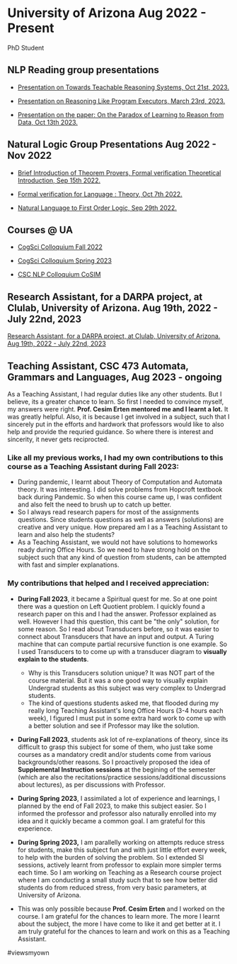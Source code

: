 # University of Arizona Aug 2022 - Present

PhD Student

## NLP Reading group presentations

- <a href="https://github.com/sushmaakoju/research-experience/blob/main/university-of-arizona/sushma-akoju-NLP%20Reading%20Group%20series_%20Towards%20Teachable%20Reasoning%20Systems%20NLP%20Reading%20Group%2C%20University%20of%20Arizona.pdf">Presentation on Towards Teachable Reasoning Systems, Oct 21st, 2023.</a>

- <a href="https://github.com/sushmaakoju/research-experience/blob/main/university-of-arizona/sushma-akoju-reasoning-like-program-executors.pdf">Presentation on Reasoning Like Program Executors, March 23rd, 2023.</a>

- <a href="https://github.com/sushmaakoju/research-experience/blob/main/university-of-arizona/On%20the%20Paradox%20of%20Learning%20to%20Reason%20from%20Data-Oct13-2023.pdf">Presentation on the paper: On the Paradox of Learning to Reason from Data, Oct 13th 2023.</a>

## Natural Logic Group Presentations Aug 2022 - Nov 2022

- <a href="https://github.com/sushmaakoju/research-experience/blob/main/university-of-arizona/first-order-logic-formal-verification/sushma-akoju-Brief-Introduction-of-Theorem-Provers-Formal-Verification-Category-Theory-SAT_SMT-solvers.pdf">Brief Introduction of Theorem Provers, Formal verification Theoretical Introduction, Sep 15th 2022.</a>

- <a href="https://github.com/sushmaakoju/research-experience/blob/main/university-of-arizona/first-order-logic-formal-verification/sushma-akoju-Formal%20Verification%20for%20Language.pdf">Formal verification for Language : Theory, Oct 7th 2022.</a>

- <a href="https://github.com/sushmaakoju/research-experience/blob/main/university-of-arizona/first-order-logic-formal-verification/sushma-akoju-Natural%20Language%20to%20First%20Order%20Logic.pdf"> Natural Language to First Order Logic, Sep 29th 2022.</a>

## Courses @ UA

- <a href="https://github.com/sushmaakoju/research-experience/blob/main/university-of-arizona/sushma-akoju-cogsci-Summary_of_Talks_related_to_Consciousness__Metacognition_and_Representation_Similarity_Analysis.pdf"> CogSci Colloquium Fall 2022</a>

- <a href="https://github.com/sushmaakoju/research-experience/blob/main/university-of-arizona/sushma-akoju-cog-sci-summary_of_Talks_related_to_Episodic_memory__Sentience__Social_norms_and_discussion_dynamics.pdf"> CogSci Colloquium Spring 2023</a>

- <a href="https://github.com/sushmaakoju/research-experience/blob/main/university-of-arizona/sushma-akoju-CoSIm.pdf"> CSC NLP Colloquium CoSIM</a>

## Research Assistant, for a DARPA project, at Clulab, University of Arizona. Aug 19th, 2022 - July 22nd, 2023

<a href="https://github.com/sushmaakoju/research-experience/blob/main/university-of-arizona/RA-work-summary.md">Research Assistant, for a DARPA project, at Clulab, University of Arizona. Aug 19th, 2022 - July 22nd, 2023</a>

## Teaching Assistant, CSC 473 Automata, Grammars and Languages, Aug 2023 - ongoing

As a Teaching Assistant, I had regular duties like any other students. But I believe, its a greater chance to learn.
So first I needed to convince myself, my answers were right. **Prof. Cesim Erten mentored me and I learnt a lot.** It was greatly helpful.
Also, it is because I get involved in a subject, such that I sincerely put in the efforts and hardwork that professors would like to also help and provide the requried guidance. So where there is interest and sincerity, it never gets reciprocted.

### Like all my previous works, I had my own contributions to this course as a Teaching Assistant during Fall 2023:

- During pandemic, I learnt about Theory of Computation and Automata theory. It was interesting. I did solve problems from Hopcroft textbook back during Pandemic. So when this course came up, I was confident and also felt the need to brush up to catch up better.
- So I always read research papers for most of the assignments questions. Since students questions as well as answers (solutions) are creative and very unique. How prepared am I as a Teaching Assistant to learn and also help the students?
- As a Teaching Assistant, we would not have solutions to homeworks ready during Office Hours. So we need to have strong hold on the subject such that any kind of question from students, can be attempted with fast and simpler explanations.

### My contributions that helped and I received appreciation:

- **During Fall 2023**, it became a Spiritual quest for me. So at one point there was a question on Left Quotient problem. I quickly found a research paper on this and I had the answer. Professor explained as well. However I had this question, this cant be "the only" solution, for some reason. So I read about Transducers before, so it was easier to connect about Transducers that have an input and output. A Turing machine that can compute partial recursive function is one example. So I used Transducers to to come up with a transducer diagram to **visually explain to the students**.

    - Why is this Transducers solution unique? It was NOT part of the course material. But it was a one good way to visually explain Undergrad students as this subject was very complex to Undergrad students.
    - The kind of questions students asked me, that flooded during my really long Teaching Assistant's long Office Hours (3-4 hours each week), I figured I must put in some extra hard work to come up with a better solution and see if Professor may like the solution.
 
- **During Fall 2023**, students ask lot of re-explanations of theory, since its difficult to grasp this subject for some of them, who just take some courses as a mandatory credit and/or students come from various backgrounds/other reasons. So I proactively proposed the idea of **Supplemental Instruction sessions** at the begining of the semester (which are also the recitations/practice sessions/additional discussions about lectures), as per discussions with Professor.

- **During Spring 2023**, I assimilated a lot of experience and learnings, I planned by the end of Fall 2023, to make this subject easier. So I informed the professor and professor also naturally enrolled into my idea and it quickly became a common goal. I am grateful for this experience.

- **During Spring 2023,** I am parallelly working on attempts reduce stress for students, make this subject fun and with just little effort every week, to help with the burden of solving the problem. So I extended SI sessions, actively learnt from professor to explain more simpler terms each time. So I am working on Teaching as a Research course project where I am conducting a small study such that to see how better did students do from reduced stress, from very basic parameters, at University of Arizona.

- This was only possible because **Prof. Cesim Erten** and I worked on the course. I am grateful for the chances to learn more. The more I learnt about the subject, the more I have come to like it and get better at it. I am truly grateful for the chances to learn and work on this as a Teaching Assistant.

#viewsmyown 

